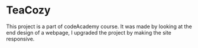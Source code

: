 # TeaCozy
This project is a part of codeAcademy course. It was made by looking at the end design of a webpage, I upgraded the project by making the site responsive.

